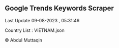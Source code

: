 

## Google Trends Keywords Scraper 
 
Last Update 09-08-2023 , 05:31:46

Country List :
VIETNAM.json



© Abdul Muttaqin 
